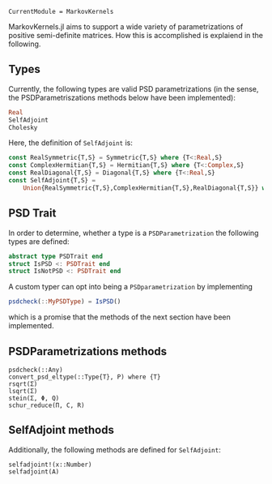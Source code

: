 

```@meta
CurrentModule = MarkovKernels
```

MarkovKernels.jl aims to support a wide variety of parametrizations of positive semi-definite matrices.
How this is accomplished is explaiend in the following.



## Types

Currently, the following types are valid PSD parametrizations (in the sense, the PSDParametriszations methods below have been implemented):

```julia
Real
SelfAdjoint
Cholesky
```

Here, the definition of ```SelfAdjoint``` is:

```julia
const RealSymmetric{T,S} = Symmetric{T,S} where {T<:Real,S}
const ComplexHermitian{T,S} = Hermitian{T,S} where {T<:Complex,S}
const RealDiagonal{T,S} = Diagonal{T,S} where {T<:Real,S}
const SelfAdjoint{T,S} =
    Union{RealSymmetric{T,S},ComplexHermitian{T,S},RealDiagonal{T,S}} where {T,S}
```
## PSD Trait

In order to determine, whether a type is a ```PSDParametrization``` the following types are defined:

```julia
abstract type PSDTrait end
struct IsPSD <: PSDTrait end
struct IsNotPSD <: PSDTrait end
```

A custom typer can opt into being a ```PSDparametrization``` by implementing

```julia
psdcheck(::MyPSDType) = IsPSD()
```

which is a promise that the methods of the next section have been implemented.


## PSDParametrizations methods


```@docs
psdcheck(::Any)
convert_psd_eltype(::Type{T}, P) where {T}
rsqrt(Σ)
lsqrt(Σ)
stein(Σ, Φ, Q)
schur_reduce(Π, C, R)
```

## SelfAdjoint methods

Additionally, the following methods are defined for ```SelfAdjoint```:

```@docs
selfadjoint!(x::Number)
selfadjoint(A)
```